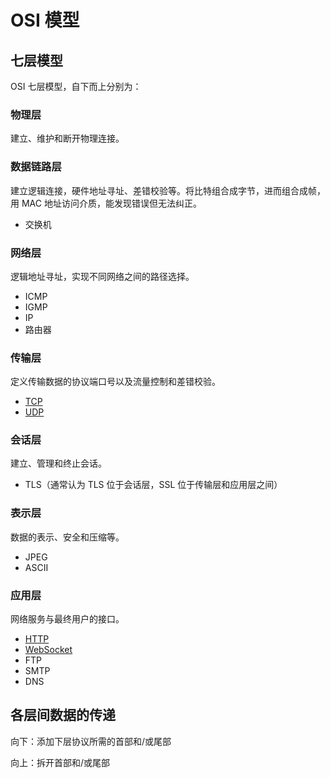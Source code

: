 # OSI 模型

## 七层模型

OSI 七层模型，自下而上分别为：

### 物理层

建立、维护和断开物理连接。

### 数据链路层

建立逻辑连接，硬件地址寻址、差错校验等。将比特组合成字节，进而组合成帧，用 MAC 地址访问介质，能发现错误但无法纠正。

- 交换机

### 网络层

逻辑地址寻址，实现不同网络之间的路径选择。

- ICMP
- IGMP
- IP
- 路由器

### 传输层

定义传输数据的协议端口号以及流量控制和差错校验。

- [TCP](TCP.md#TCP)
- [UDP](UDP.md#UDP)

### 会话层

建立、管理和终止会话。

- TLS（通常认为 TLS 位于会话层，SSL 位于传输层和应用层之间）

### 表示层

数据的表示、安全和压缩等。

- JPEG
- ASCII

### 应用层

网络服务与最终用户的接口。

- [HTTP](HTTP%20和%20HTTPS.md#HTTP%20和%20HTTPS)
- [WebSocket](WebSocket.md#WebSocket)
- FTP
- SMTP
- DNS

## 各层间数据的传递

向下：添加下层协议所需的首部和/或尾部

向上：拆开首部和/或尾部
